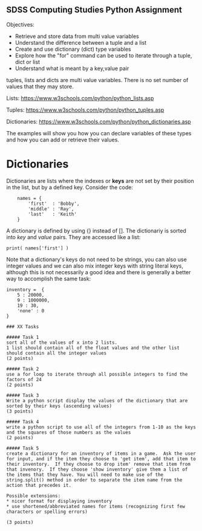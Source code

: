 ## SDSS Computing Studies Python Assignment


Objectives:
* Retrieve and store data from multi value variables
* Understand the difference between a tuple and a list
* Create and use dictionary (dict) type variables
* Explore how the "for" command can be used to iterate through a tuple, dict or list
* Understand what is meant by a key,value pair

tuples, lists and dicts are multi value variables.  There is no set number of values that they may store.

Lists:
https://www.w3schools.com/python/python_lists.asp

Tuples:
https://www.w3schools.com/python/python_tuples.asp

Dictionaries:
https://www.w3schools.com/python/python_dictionaries.asp

The examples will show you how you can declare variables of these types and how you can add or retrieve their values.

# Dictionaries
Dictionaries are lists where the indexes or **keys** are not set by their position in the list, but by a defined key.  Consider the code:

```
    names = {
        'first'  : 'Bobby',
        'middle' : 'Ray',
        'last'   : 'Keith' 
    }

```

A dictionary is defined by using {} instead of [].  The dictionariy is sorted into *key* and *value* pairs.  They are accessed like a list:
```
print( names['first'] )
```

Note that a dictionary's keys do not need to be strings, you can also use integer values and we can also mix integer keys with string literal keys, although this is not necessarily a good idea and there is generally a better way to accomplish the same task:
```
inventory =  {
    5 : 20000,
    9 : 1000000,
    19 : 30,
    'none' : 0
}

### XX Tasks

##### Task 1
sort all of the values of x into 2 lists.
1 list should contain all of the float values and the other list should contain all the integer values
(2 points) 

##### Task 2
use a for loop to iterate through all possible integers to find the factors of 24
(2 points)

##### Task 3
Write a python script display the values of the dictionary that are sorted by their keys (ascending values)
(3 points)

##### Task 4
write a python script to use all of the integers from 1-10 as the keys and the squares of those numbers as the values
(2 points)

##### Task 5
create a dictionary for an inventory of items in a game.  Ask the user for input, and if the item they choose to 'get item', add that item to their inventory.  If they choose to drop item' remove that item from that invenory.  If they choose 'show inventory' give them a list of the items that they have. You will need to make use of the string.split() method in order to separate the item name from the action that precedes it.

Possible extensions:
* nicer format for displaying inventory
* use shortened/abbreviated names for items (recognizing first few characters or spelling errors)

(3 points)


